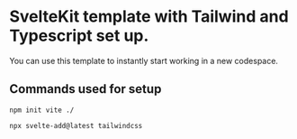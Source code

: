 # SvelteKit template with Tailwind and Typescript set up.
You can use this template to instantly start working in a new codespace.

## Commands used for setup

```
npm init vite ./
```

```
npx svelte-add@latest tailwindcss
```